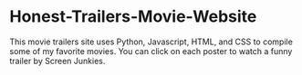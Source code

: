 # Honest-Trailers-Movie-Website
This movie trailers site uses Python, Javascript, HTML, and CSS to compile some of my favorite movies. You can click on each poster to watch a funny trailer by Screen Junkies.
